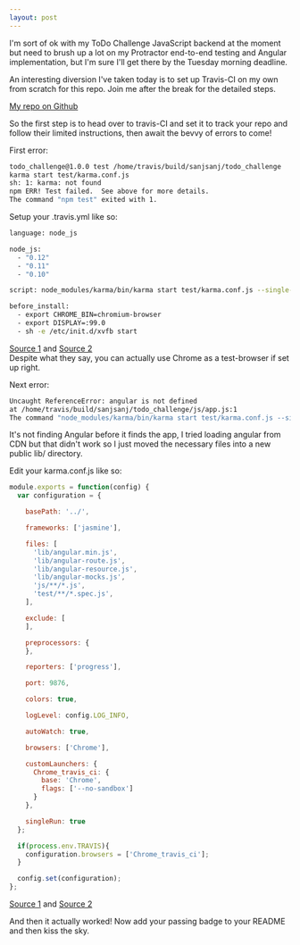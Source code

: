 ```yaml
---
layout: post
---
```

I'm sort of ok with my ToDo Challenge JavaScript backend at the moment but need to brush up a lot on my Protractor end-to-end testing and Angular implementation, but I'm sure I'll get there by the Tuesday morning deadline.

An interesting diversion I've taken today is to set up Travis-CI on my own from scratch for this repo.  Join me after the break for the detailed steps.

[My repo on Github](https://github.com/sanjsanj/todo_challenge)

<!--more-->

So the first step is to head over to travis-CI and set it to track your repo and follow their limited instructions, then await the bevvy of errors to come!

First error:

```sh
todo_challenge@1.0.0 test /home/travis/build/sanjsanj/todo_challenge
karma start test/karma.conf.js
sh: 1: karma: not found
npm ERR! Test failed.  See above for more details.
The command "npm test" exited with 1.
```

Setup your .travis.yml like so:

```sh
language: node_js

node_js:
  - "0.12"
  - "0.11"
  - "0.10"

script: node_modules/karma/bin/karma start test/karma.conf.js --single-run

before_install:
  - export CHROME_BIN=chromium-browser
  - export DISPLAY=:99.0
  - sh -e /etc/init.d/xvfb start
```

[Source 1](http://karma-runner.github.io/0.10/plus/travis.html) and [Source 2]()  
Despite what they say, you can actually use Chrome as a test-browser if set up right.

Next error:

```sh
Uncaught ReferenceError: angular is not defined
at /home/travis/build/sanjsanj/todo_challenge/js/app.js:1
The command "node_modules/karma/bin/karma start test/karma.conf.js --single-run" exited with 1.
```

It's not finding Angular before it finds the app, I tried loading angular from CDN but that didn't work so I just moved the necessary files into a new public lib/ directory.

Edit your karma.conf.js like so:

```javascript
module.exports = function(config) {
  var configuration = {

    basePath: '../',

    frameworks: ['jasmine'],

    files: [
      'lib/angular.min.js',
      'lib/angular-route.js',
      'lib/angular-resource.js',
      'lib/angular-mocks.js',
      'js/**/*.js',
      'test/**/*.spec.js',
    ],

    exclude: [
    ],

    preprocessors: {
    },

    reporters: ['progress'],

    port: 9876,

    colors: true,

    logLevel: config.LOG_INFO,

    autoWatch: true,

    browsers: ['Chrome'],

    customLaunchers: {
      Chrome_travis_ci: {
        base: 'Chrome',
        flags: ['--no-sandbox']
      }
    },

    singleRun: true
  };

  if(process.env.TRAVIS){
    configuration.browsers = ['Chrome_travis_ci'];
  }

  config.set(configuration);
};
```

[Source 1](https://github.com/karma-runner/karma/issues/1144#issuecomment-53633076) and [Source 2](https://github.com/MrOrz/SeeSS/blob/master/test/karma.conf.js)

And then it actually worked!  Now add your passing badge to your README and then kiss the sky.
